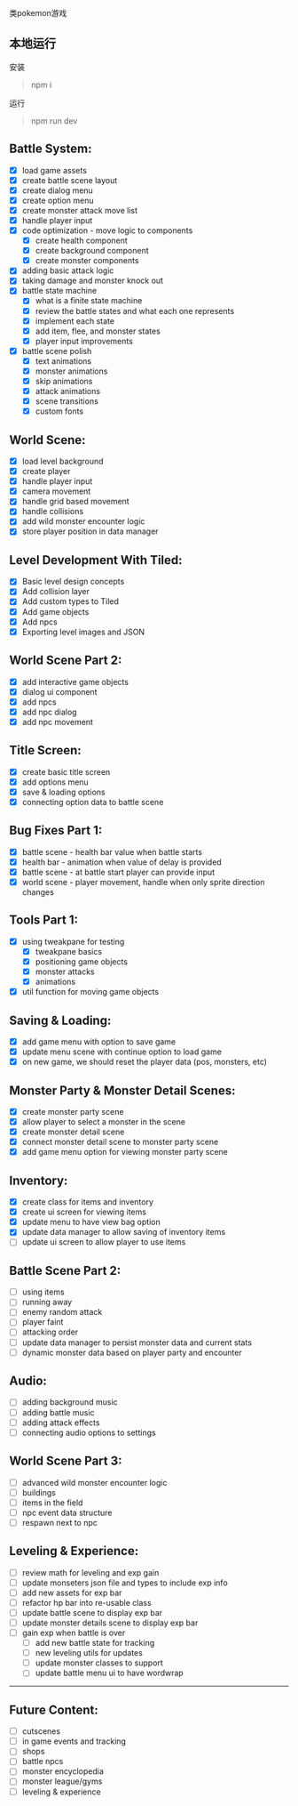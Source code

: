 类pokemon游戏

## 本地运行

安装

> npm i

运行

> npm run dev

## Battle System:
  - [x] load game assets
  - [x] create battle scene layout
  - [x] create dialog menu 
  - [x] create option menu
  - [x] create monster attack move list
  - [x] handle player input
  - [x] code optimization - move logic to components
    - [x] create health component
    - [x] create background component
    - [x] create monster components
  - [x] adding basic attack logic
  - [x] taking damage and monster knock out
  - [x] battle state machine
    - [x] what is a finite state machine
    - [x] review the battle states and what each one represents
    - [x] implement each state
    - [x] add item, flee, and monster states
    - [x] player input improvements
 - [x] battle scene polish
    - [x] text animations
    - [x] monster animations
    - [x] skip animations
    - [x] attack animations
    - [x] scene transitions
    - [x] custom fonts

## World Scene:
  - [x] load level background
  - [x] create player
  - [x] handle player input
  - [x] camera movement
  - [x] handle grid based movement
  - [x] handle collisions
  - [x] add wild monster encounter logic
  - [x] store player position in data manager

## Level Development With Tiled:
  - [x] Basic level design concepts
  - [x] Add collision layer
  - [x] Add custom types to Tiled
  - [x] Add game objects
  - [x] Add npcs
  - [x] Exporting level images and JSON

## World Scene Part 2:
  - [x] add interactive game objects
  - [x] dialog ui component
  - [x] add npcs
  - [x] add npc dialog
  - [x] add npc movement

## Title Screen:
  - [x] create basic title screen
  - [x] add options menu
  - [x] save & loading options
  - [x] connecting option data to battle scene

## Bug Fixes Part 1:
  - [x] battle scene - health bar value when battle starts
  - [x] health bar - animation when value of delay is provided
  - [x] battle scene - at battle start player can provide input
  - [x] world scene - player movement, handle when only sprite direction changes

## Tools Part 1:
  - [x] using tweakpane for testing
    - [x] tweakpane basics
    - [x] positioning game objects
    - [x] monster attacks
    - [x] animations
  - [x] util function for moving game objects

## Saving & Loading:
  - [x] add game menu with option to save game
  - [x] update menu scene with continue option to load game
  - [x] on new game, we should reset the player data (pos, monsters, etc)

## Monster Party & Monster Detail Scenes:
  - [x] create monster party scene
  - [x] allow player to select a monster in the scene
  - [x] create monster detail scene
  - [x] connect monster detail scene to monster party scene
  - [x] add game menu option for viewing monster party scene

## Inventory:
  - [x] create class for items and inventory
  - [x] create ui screen for viewing items
  - [x] update menu to have view bag option
  - [x] update data manager to allow saving of inventory items
  - [ ] update ui screen to allow player to use items

## Battle Scene Part 2:
  - [ ] using items
  - [ ] running away
  - [ ] enemy random attack
  - [ ] player faint
  - [ ] attacking order
  - [ ] update data manager to persist monster data and current stats
  - [ ] dynamic monster data based on player party and encounter

## Audio:
  - [ ] adding background music
  - [ ] adding battle music
  - [ ] adding attack effects
  - [ ] connecting audio options to settings

## World Scene Part 3:
  - [ ] advanced wild monster encounter logic
  - [ ] buildings
  - [ ] items in the field
  - [ ] npc event data structure
  - [ ] respawn next to npc

## Leveling & Experience:
  - [ ] review math for leveling and exp gain
  - [ ] update monseters json file and types to include exp info
  - [ ] add new assets for exp bar
  - [ ] refactor hp bar into re-usable class
  - [ ] update battle scene to display exp bar
  - [ ] update monster details scene to display exp bar
  - [ ] gain exp when battle is over
    - [ ] add new battle state for tracking
    - [ ] new leveling utils for updates
    - [ ] update monster classes to support
    - [ ] update battle menu ui to have wordwrap

-------------------------------

## Future Content:
  - [ ] cutscenes
  - [ ] in game events and tracking
  - [ ] shops
  - [ ] battle npcs
  - [ ] monster encyclopedia
  - [ ] monster league/gyms
  - [ ] leveling & experience
